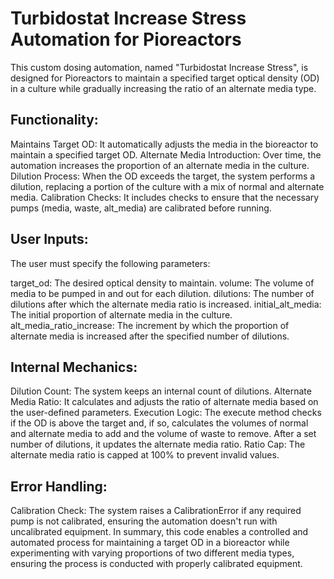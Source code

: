 # Turbidostat Increase Stress Automation for Pioreactors


This custom dosing automation, named "Turbidostat Increase Stress", is designed for Pioreactors to maintain a specified target optical density (OD) in a culture while gradually increasing the ratio of an alternate media type.

## Functionality:
Maintains Target OD: It automatically adjusts the media in the bioreactor to maintain a specified target OD.
Alternate Media Introduction: Over time, the automation increases the proportion of an alternate media in the culture.
Dilution Process: When the OD exceeds the target, the system performs a dilution, replacing a portion of the culture with a mix of normal and alternate media.
Calibration Checks: It includes checks to ensure that the necessary pumps (media, waste, alt_media) are calibrated before running.


## User Inputs:
The user must specify the following parameters:

target_od: The desired optical density to maintain.
volume: The volume of media to be pumped in and out for each dilution.
dilutions: The number of dilutions after which the alternate media ratio is increased.
initial_alt_media: The initial proportion of alternate media in the culture.
alt_media_ratio_increase: The increment by which the proportion of alternate media is increased after the specified number of dilutions.


## Internal Mechanics:
Dilution Count: The system keeps an internal count of dilutions.
Alternate Media Ratio: It calculates and adjusts the ratio of alternate media based on the user-defined parameters.
Execution Logic: The execute method checks if the OD is above the target and, if so, calculates the volumes of normal and alternate media to add and the volume of waste to remove. After a set number of dilutions, it updates the alternate media ratio.
Ratio Cap: The alternate media ratio is capped at 100% to prevent invalid values.


## Error Handling:
Calibration Check: The system raises a CalibrationError if any required pump is not calibrated, ensuring the automation doesn't run with uncalibrated equipment.
In summary, this code enables a controlled and automated process for maintaining a target OD in a bioreactor while experimenting with varying proportions of two different media types, ensuring the process is conducted with properly calibrated equipment.
